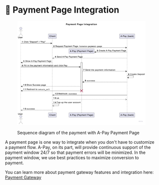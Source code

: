 # 📃 Payment Page Integration

<figure><img src="../../.gitbook/assets/image (24).png" alt=""><figcaption><p>Sequence diagram of the payment with A-Pay Payment Page</p></figcaption></figure>

A payment page is one way to integrate when you don't have to customize a payment flow. A-Pay, on its part, will provide continuous support of the payment window 24/7 so that payment errors will be minimized. In the payment window, we use best practices to maximize conversion to payment.

You can learn more about payment gateway features and integration here: [Payment Gateway](payment-gateway.md)

